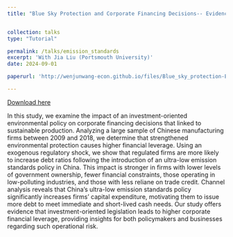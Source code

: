 ```yaml
---
title: "Blue Sky Protection and Corporate Financing Decisions-- Evidence from Ultra-low Emission Standards Policy"


collection: talks
type: "Tutorial"

permalink: /talks/emission_standards
excerpt: 'With Jia Liu (Portsmouth University)'
date: 2024-09-01

paperurl: 'http://wenjunwang-econ.github.io/files/Blue_sky_protection-EmissionStandards-V6_GitHub.pdf'

---
```

[Download here](http://wenjunwang-econ.github.io/files/Blue_sky_protection-EmissionStandards-V6_GitHub.pdf)

In this study, we examine the impact of an investment-oriented environmental policy on corporate financing decisions that linked to sustainable production. Analyzing a large sample of Chinese manufacturing firms between 2009 and 2018, we determine that strengthened environmental protection causes higher financial leverage. Using an exogenous regulatory shock, we show that regulated firms are more likely to increase debt ratios following the
introduction of an ultra-low emission standards policy in China. This impact is stronger in firms with lower levels of government ownership, fewer financial constraints, those operating in low-polluting industries, and those with less reliane on trade credit. Channel analysis reveals that China’s ultra-low emission standards policy significantly increases firms’ capital expenditure, motivating them to issue more debt to meet immediate and
short-lived cash needs. Our study offers evidence that investment-oriented legislation leads to higher corporate financial leverage, providing insights for both policymakers and businesses regarding such operational risk.

